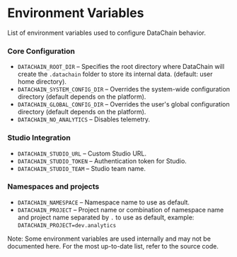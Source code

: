 # Environment Variables

List of environment variables used to configure DataChain behavior.

### Core Configuration

- `DATACHAIN_ROOT_DIR` – Specifies the root directory where DataChain will create the `.datachain` folder to store its internal data. (default: user home directory).
- `DATACHAIN_SYSTEM_CONFIG_DIR` – Overrides the system-wide configuration directory (default depends on the platform).
- `DATACHAIN_GLOBAL_CONFIG_DIR` – Overrides the user's global configuration directory (default depends on the platform).
- `DATACHAIN_NO_ANALYTICS` – Disables telemetry.

### Studio Integration

- `DATACHAIN_STUDIO_URL` – Custom Studio URL.
- `DATACHAIN_STUDIO_TOKEN` – Authentication token for Studio.
- `DATACHAIN_STUDIO_TEAM` – Studio team name.

### Namespaces and projects
- `DATACHAIN_NAMESPACE` – Namespace name to use as default.
- `DATACHAIN_PROJECT` – Project name or combination of namespace name and project name separated by `.` to use as default, example: `DATACHAIN_PROJECT=dev.analytics`

Note: Some environment variables are used internally and may not be documented here. For the most up-to-date list, refer to the source code.
